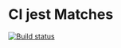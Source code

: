 #  CI jest Matches

[![Build status](https://ci.appveyor.com/api/projects/status/ykfeyt0uvom3t5ti?svg=true)](https://ci.appveyor.com/project/Pokimonka/testjest)
